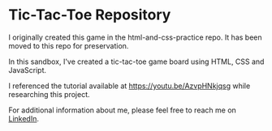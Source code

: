 # Tic-Tac-Toe Repository

I originally created this game in the html-and-css-practice repo.  It has been moved to this repo for preservation.

In this sandbox, I've created a tic-tac-toe game board using HTML, CSS and JavaScript.

I referenced the tutorial available at https://youtu.be/AzvpHNkjqsg while researching this project.

For additional information about me, please feel free to reach me on [LinkedIn](https://www.linkedin.com/in/rachelbock).

  
  





